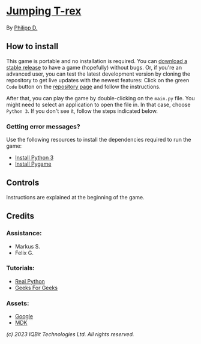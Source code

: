 # [Jumping T-rex](https://github.com/iqnite/Jumper)

By [Philipp D.](https://iqnite.github.io/)

## How to install
This game is portable and no installation is required. You can [download a stable release](https://github.com/iqnite/Jumper/releases) to have a game (hopefully) without bugs. Or, if you're an advanced user, you can test the latest development version by cloning the repository to get live updates with the newest features: Click on the green `Code` button on the [repository page](https://github.com/iqnite/Jumper) and follow the instructions.

After that, you can play the game by double-clicking on the `main.py` file. You might need to select an application to open the file in. In that case, choose `Python 3`. If you don't see it, follow the steps indicated below.

### Getting error messages?
Use the following resources to install the dependencies required to run the game:
- [Install Python 3](https://www.python.org/downloads/)
- [Install Pygame](https://www.pygame.org/wiki/GettingStarted)

<!--<details>
<summary><b>Getting error messages?</b></summary>
Install Git, Python, and Pygame by using the following commands.
<br/>
<i>Windows:</i>
<br/>
<code>winget install python3
winget install Git.Git
python3 -m pip -U install pip
pip3 install pygame</code>
<br/>
<i>Linux:</i>
<br/>
<code>sudo apt install python3
sudo apt install git
sudo python3 -m pip -U install pip
sudo pip3 install pygame</code>
<br/>
<i>macOS:</i>
<br/>
<code>ruby -e "$(curl -fsSL https://raw.githubusercontent.com/Homebrew/install/master/install)"
brew install git
brew install sdl sdl_mixer sdl_sound sdl_ttf
pip3 install pygame</code>
</details>-->
  
## Controls
Instructions are explained at the beginning of the game.

## Credits
### Assistance:
- Markus S.
- Felix G.

### Tutorials:
- [Real Python](https://realpython.com/)
- [Geeks For Geeks](https://geeksforgeeks.org/)

### Assets:
- [Google](https://google.com/)
- [MDK](https://morgandavidking.com/)

*(c) 2023 IQBit Technologies Ltd. All rights reserved.*
